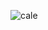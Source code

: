 ![cale](https://user-images.githubusercontent.com/94282753/142989616-b59c2748-c1cb-461c-932a-7a5f4c6feadd.png)

